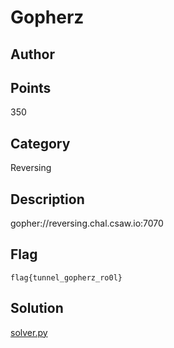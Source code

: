 # Gopherz
## Author

## Points
350
## Category
Reversing
## Description
gopher://reversing.chal.csaw.io:7070
## Flag
`flag{tunnel_gopherz_ro0l}`
## Solution
[solver.py](solver.py)